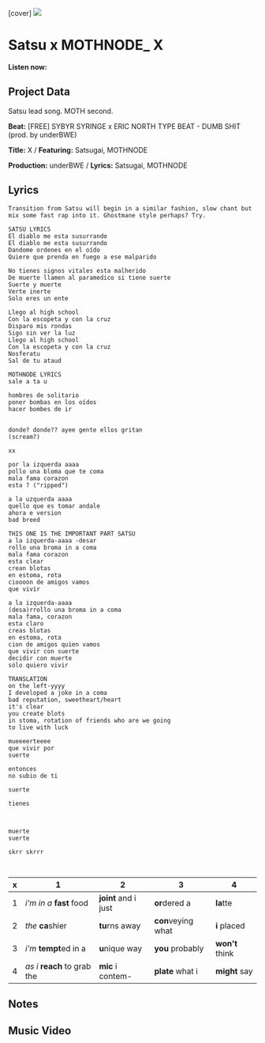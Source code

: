 [cover] ![](57175019_319474918741616_8502199518755923887_n.jpg)

# Satsu x MOTHNODE_ X

**Listen now:** 

## Project Data

Satsu lead song.
MOTH second.

**Beat:** [FREE] SYBYR  SYRINGE x ERIC NORTH TYPE BEAT - DUMB SHIT  (prod. by underBWE)

**Title:** X / **Featuring:** Satsugai, MOTHNODE

**Production:** underBWE / **Lyrics:** Satsugai, MOTHNODE

## Lyrics

```
Transition from Satsu will begin in a similar fashion, slow chant but mix some fast rap into it. Ghostmane style perhaps? Try.
 
SATSU LYRICS
El diablo me esta susurrando 
El diablo me esta susurrando 
Dandome ordenes en el oído 
Quiere que prenda en fuego a ese malparido

No tienes signos vitales esta malherido 
De muerte llamen al paramedico si tiene suerte
Suerte y muerte
Verte inerte
Solo eres un ente

Llego al high school 
Con la escopeta y con la cruz
Disparo mis rondas 
Sigo sin ver la luz
Llego al high school
Con la escopeta y con la cruz
Nosferatu
Sal de tu ataud

MOTHNODE LYRICS
sale a ta u

hombres de solitario
poner bombas en los oídos
hacer bombes de ir


donde? donde?? ayee gente ellos gritan
(scream?)

xx

por la izquerda aaaa
pollo una bloma que te coma
mala fama corazon 
esta ? ("ripped")

a la uzquerda aaaa
quello que es tomar andale
ahora e version
bad breed

THIS ONE IS THE IMPORTANT PART SATSU
a la izquerda-aaaa -desar
rollo una broma in a coma
mala fama corazon 
esta clear
crean blotas
en estoma, rota
cioooon de amigos vamos 
que vivir

a la izquerda-aaaa
(desa)rrollo una broma in a coma
mala fama, corazon 
esta claro
creas blotas
en estoma, rota
cion de amigos quien vamos 
que vivir con suerte
decidir con muerte
sólo quiero vivir

TRANSLATION
on the left-yyyy
I developed a joke in a coma
bad reputation, sweetheart/heart
it's clear
you create blots
in stoma, rotation of friends who are we going
to live with luck

mueeeerteeee
que vivir por 
suerte

entonces
no subio de ti

suerte

tienes 



muerte
suerte

skrr skrrr



```

| x | 1 | 2 | 3 | 4 |
|---|---|---|---|---|
| 1 | *i'm in a* **fast** food | **joint** and i just  | **or**dered a  | **la**tte  |
| 2 | *the* **ca**shier | **tu**rns away  |  **con**veying what |  **i** placed |
| 3 | *i'm* **tempt**ed in a | **u**nique way  |  **you** probably |  **won't** think |
| 4 | *as i* **reach** to grab the |  **mic** i contem-  | **plate** what i | **might** say |

## Notes

## Music Video
